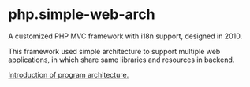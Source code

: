 # php.simple-web-arch
A customized PHP MVC framework with i18n support, designed in 2010.

This framework used simple architecture to support multiple web applications, in 
which share same libraries and resources in backend.

[Introduction of program architecture.]( https://github.com/yeddaliu/php.simple-web-arch/blob/master/swa_introduction.pdf)
